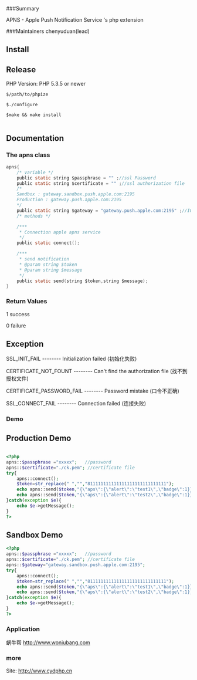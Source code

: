 
###Summary

APNS - Apple Push Notification Service 's php extension

###Maintainers
chenyuduan(lead)


## Install

## Release

PHP Version: PHP 5.3.5 or newer



```
$/path/to/phpize

$./configure

$make && make install


```

## Documentation



### The apns class
```c
apns{
    /* variable */
    public static string $passphrase = "" ;//ssl Password
    public static string $certificate = "" ;//ssl authorization file
    /*
    Sandbox : gateway.sandbox.push.apple.com:2195
    Production : gateway.push.apple.com:2195
    */
    public static string $gateway = "gateway.push.apple.com:2195" ;//IOS APNS URL
    /* methods */

    /***
     * Connection apple apns service
     */
    public static connect();

    /***
     * send notification
     * @param string $token
     * @param string $message
     */
    public static send(string $token,string $message);
}

```
### Return Values

1 success

0 failure

## Exception

 SSL_INIT_FAIL  -------- Initialization failed (初始化失败)

 CERTIFICATE_NOT_FOUNT -------- Can't find the authorization file (找不到授权文件)

 CERTIFICATE_PASSWORD_FAIL -------- Password mistake (口令不正确)

 SSL_CONNECT_FAIL -------- Connection failed (连接失败)


### Demo

## Production Demo

```php

<?php
apns::$passphrase ="xxxxx";   //password
apns::$certificate="./ck.pem"; //certificate file
try{
    apns::connect();
    $token=str_replace(" ","","811111111111111111111111111111");
    echo apns::send($token,"{\"aps\":{\"alert\":\"test1\",\"badge\":1}}");
    echo apns::send($token,"{\"aps\":{\"alert\":\"test2\",\"badge\":1}}");
}catch(exception $e){
    echo $e->getMessage();
}
?>
```

## Sandbox Demo
```php
<?php
apns::$passphrase ="xxxxx";   //password
apns::$certificate="./ck.pem"; //certificate file
apns::$gateway="gateway.sandbox.push.apple.com:2195";
try{
    apns::connect();
    $token=str_replace(" ","","811111111111111111111111111111");
    echo apns::send($token,"{\"aps\":{\"alert\":\"test1\",\"badge\":1}}");
    echo apns::send($token,"{\"aps\":{\"alert\":\"test2\",\"badge\":1}}");
}catch(exception $e){
    echo $e->getMessage();
}
?>
```

### Application

蜗牛帮 http://www.woniubang.com


### more

Site: http://www.cydphp.cn





